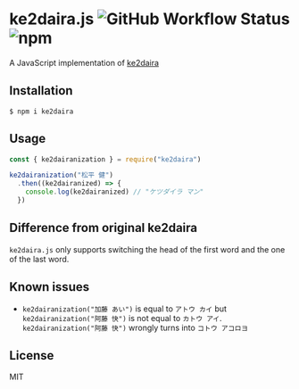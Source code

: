 # ke2daira.js ![GitHub Workflow Status](https://img.shields.io/github/workflow/status/otariidae/ke2daira.js/Node.js%20CI) ![npm](https://img.shields.io/npm/v/ke2daira)

A JavaScript implementation of [ke2daira](https://github.com/ryuichiueda/ke2daira)

## Installation

```
$ npm i ke2daira
```

## Usage

```js
const { ke2dairanization } = require("ke2daira")

ke2dairanization("松平 健")
  .then((ke2dairanized) => {
    console.log(ke2dairanized) // "ケツダイラ マン"
  })
```

## Difference from original ke2daira

`ke2daira.js` only supports switching the head of the first word and the one of the last word.

## Known issues

- `ke2dairanization("加藤 あい")` is equal to `アトウ カイ` but `ke2dairanization("阿藤 快")` is not equal to `カトウ アイ`.
  `ke2dairanization("阿藤 快")` wrongly turns into `コトウ アコロヨ`

## License
MIT
